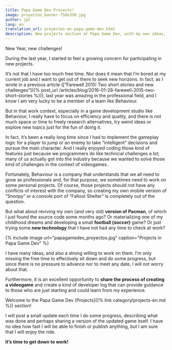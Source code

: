 ```yaml
---
title: Papa Game Dev Projects!
image: proyectos_banner-750x350.jpg 
author: jpl
lang: en
translation_url: proyectos-en-papa-game-dev.html
description: New projects section at Papa Game Dev, with my own ideas, experiments, tutorials and progress updates on projects.
---
```


New Year, new challenges!

During the last year, I started to feel a growing concern for participating in new projects.

It’s not that I have too much free time. Nor does it mean that I’m bored at my current job and I want to get out of there to seek new horizons. In fact, as I wrote in a previous article ([“Farewell 2015! Two short stories and new challenges”]({% post_url /articles/blog/2016-01-28-farewell-2015-two-short-stories %})), last year was amazing in the professional field, and I know I am very lucky to be a member of a team like Behaviour.

But in that work context, especially in a game development studio like Behaviour, I really have to focus on efficiency and quality, and there is not much space or time to freely research alternatives, try weird ideas or explore new topics just for the fun of doing it.

In fact, it’s been a really long time since I had to implement the gameplay logic for a player to jump or an enemy to take “intelligent” decisions and pursue the main character. And I really enjoyed coding those kind of features just because we programmers do like technical challenges a lot; many of us actually got into the industry because we wanted to solve those kind of challenges in the context of videogames.

Fortunately, Behaviour is a company that understands that we all need to grow as professionals and, for that purpose, we sometimes need to work on some personal projects. Of course, those projects should not have any conflicts of interest with the company, so creating my own mobile version of “Snoopy” or a console port of “Fallout Shelter” is completely out of the question.

But what about reviving my own (and very old) **version of Pacman**, of which I just found the source code some months ago? Or materializing one of my childhood dreams and developing a small **football (soccer)** game? Or just trying some **new technology** that I have not had any time to check at work?

{% include image url="papagamedev_proyectos.jpg" caption="Projects in Papa Game Dev" %}

I have many ideas, and also a strong willing to work on them. I’m only missing the free time to effectively sit down and do some progress, but since there is no pressure to advance nor to meet any date, I will not worry about that.

Furthermore, it is an excellent opportunity to **share the process of creating a videogame** and create a kind of developer log that can provide guidance to those who are just starting and could learn from my experience.

Welcome to the Papa Game Dev [Projects]({% link category/projects-en.md %}) section!

I will post a small update each time I do some progress, describing what was done and perhaps sharing a version of the updated game itself. I have no idea how fast I will be able to finish or publish anything, but I am sure that I will enjoy the ride.

**It’s time to get down to work!**
